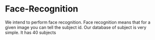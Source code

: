 # Face-Recognition
We intend to perform face recognition. Face recognition means that for a given image you can tell the subject id. Our database of subject is very simple. It has 40 subjects
